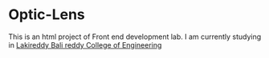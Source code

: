 # Optic-Lens
This is an html project of Front end development lab.
I am currently studying in [Lakireddy Bali reddy College of Engineering](https://lbrce.ac.in)
